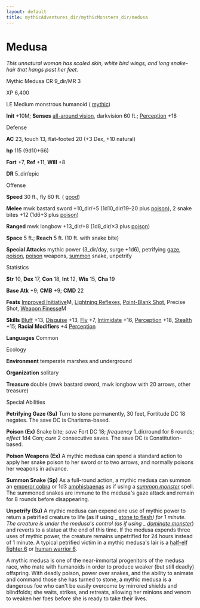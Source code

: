 ```yaml
---
layout: default
title: mythicAdventures_dir/mythicMonsters_dir/medusa
---
```

# Medusa

_This unnatural woman has scaled skin, white bird wings, and long snake-hair that hangs past her feet._

Mythic Medusa CR 9_dir/MR 3

XP 6,400

LE Medium monstrous humanoid ( [mythic](../../mythicAdventures_dir/mythicMonsters#_mythic-subtype))

**Init** +10M; **Senses** [all-around vision](../../monsters_dir/universalMonsterRules#_all-around-vision), darkvision 60 ft.; [Perception](../../skills_dir/perception#_perception) +18

Defense

**AC** 23, touch 13, flat-footed 20 (+3 Dex, +10 natural)

**hp** 115 (9d10+66)

**Fort** +7, **Ref** +11, **Will** +8

**DR** 5_dir/epic

Offense

**Speed** 30 ft., fly 60 ft. ( [good](../../monsters_dir/creatureTypes#_good-subtype))

**Melee** mwk bastard sword +10_dir/+5 (1d10_dir/19–20 plus [poison](../../monsters_dir/universalMonsterRules#_poison)), 2 snake bites +12 (1d6+3 plus [poison](../../monsters_dir/universalMonsterRules#_poison))

**Ranged** mwk longbow +13_dir/+8 (1d8_dir/×3 plus [poison](../../monsters_dir/universalMonsterRules#_poison))

**Space** 5 ft.; **Reach** 5 ft. (10 ft. with snake bite)

**Special Attacks** mythic power (3_dir/day, surge +1d6), petrifying [gaze](../../monsters_dir/universalMonsterRules#_gaze), [poison](../../monsters_dir/universalMonsterRules#_poison), [poison](../../monsters_dir/universalMonsterRules#_poison) weapons, [summon](../../monsters_dir/universalMonsterRules#_summon) snake, unpetrify

Statistics

**Str** 10, **Dex** 17, **Con** 18, **Int** 12, **Wis** 15, **Cha** 19

**Base Atk** +9; **CMB** +9; **CMD** 22

**Feats** [Improved Initiative](../../mythicAdventures_dir/mythicFeats#_improved-initiative-mythic)M, [Lightning Reflexes](../../feats#_lightning-reflexes), [Point-Blank Shot](../../feats#_point-blank-shot), Precise Shot, [Weapon Finesse](../../mythicAdventures_dir/mythicFeats#_weapon-finesse-mythic)M

**Skills** [Bluff](../../skills_dir/bluff#_bluff) +13, [Disguise](../../skills_dir/disguise#_disguise) +13, [Fly](../../skills_dir/fly#_fly) +7, [Intimidate](../../skills_dir/intimidate#_intimidate) +16, [Perception](../../skills_dir/perception#_perception) +18, [Stealth](../../skills_dir/stealth#_stealth) +15; **Racial Modifiers** +4 [Perception](../../skills_dir/perception#_perception)

**Languages** Common

Ecology

**Environment** temperate marshes and underground

**Organization** solitary

**Treasure** double (mwk bastard sword, mwk longbow with 20 arrows, other treasure)

Special Abilities

**Petrifying Gaze (Su)** Turn to stone permanently, 30 feet, Fortitude DC 18 negates. The save DC is Charisma-based.

**Poison (Ex)** Snake bite; _save_ Fort DC 18; _frequency_ 1_dir/round for 6 rounds; _effect_ 1d4 Con; _cure_ 2 consecutive saves. The save DC is Constitution-based.

**Poison Weapons (Ex)** A mythic medusa can spend a standard action to apply her snake poison to her sword or to two arrows, and normally poisons her weapons in advance.

**Summon Snake (Sp)** As a full-round action, a mythic medusa can summon an [emperor cobra](../../additionalMonsters_dir/snake#_snake,-emperor-cobra) or 1d3 [amphisbaenas](../../additionalMonsters_dir/amphisbaena#_amphisbaena) as if using a [_summon monster_](../../spells_dir/summonMonster) spell. The summoned snakes are immune to the medusa's gaze attack and remain for 8 rounds before disappearing.

**Unpetrify (Su)** A mythic medusa can expend one use of mythic power to return a petrified creature to life (as if using _ [stone to flesh](../../spells_dir/stoneToFlesh#_stone-to-flesh)_) for 1 minute. The creature is under the medusa's control (as if using _ [dominate monster](../../spells_dir/dominateMonster#_dominate-monster)_) and reverts to a statue at the end of this time. If the medusa expends three uses of mythic power, the creature remains unpetrified for 24 hours instead of 1 minute. A typical petrified victim in a mythic medusa's lair is a [half-elf fighter 6](../../npcCodex_dir/core_dir/fighter#_adventuring-blacksmith) or [human warrior 6](../../npcCodex_dir/npc_dir/warrior#_grizzled-mercenary).

A mythic medusa is one of the near-immortal progenitors of the medusa race, who mate with humanoids in order to produce weaker (but still deadly) offspring. With deadly poison, power over snakes, and the ability to animate and command those she has turned to stone, a mythic medusa is a dangerous foe who can't be easily overcome by mirrored shields and blindfolds; she waits, strikes, and retreats, allowing her minions and venom to weaken her foes before she is ready to take their lives.

